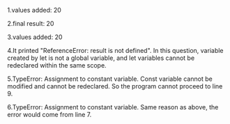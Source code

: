 1.values added:  20

2.final result:  20

3.values added:  20

4.It printed "ReferenceError: result is not defined". In this question, variable created by let is not a global variable, and let variables cannot be redeclared within the same scope.

5.TypeError: Assignment to constant variable. Const variable cannot be modified and cannot be redeclared. So the program cannot proceed to line 9.

6.TypeError: Assignment to constant variable. Same reason as above, the error would come from line 7.
